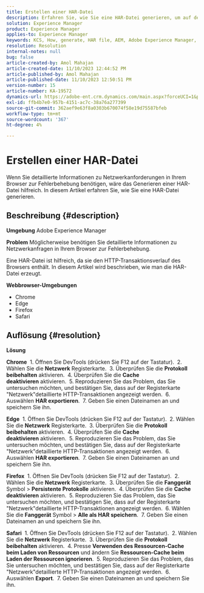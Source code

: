 ```yaml
---
title: Erstellen einer HAR-Datei
description: Erfahren Sie, wie Sie eine HAR-Datei generieren, um auf den HTTP-Transaktionsverlauf des Browsers zuzugreifen.
solution: Experience Manager
product: Experience Manager
applies-to: Experience Manager
keywords: KCS, How, generate, HAR file, AEM, Adobe Experience Manager, Web Browser, Safari, Firefox, Edge, Chrome
resolution: Resolution
internal-notes: null
bug: false
article-created-by: Amol Mahajan
article-created-date: 11/10/2023 12:44:52 PM
article-published-by: Amol Mahajan
article-published-date: 11/10/2023 12:50:51 PM
version-number: 15
article-number: KA-19572
dynamics-url: https://adobe-ent.crm.dynamics.com/main.aspx?forceUCI=1&pagetype=entityrecord&etn=knowledgearticle&id=4a68cdea-c67f-ee11-8179-6045bd006b25
exl-id: ffb4b7e0-957b-4151-ac7c-38a76a277399
source-git-commit: 362aef9e63f8a0303b670074f58e19d75587bfeb
workflow-type: tm+mt
source-wordcount: '367'
ht-degree: 4%

---
```


# Erstellen einer HAR-Datei


Wenn Sie detaillierte Informationen zu Netzwerkanforderungen in Ihrem Browser zur Fehlerbehebung benötigen, wäre das Generieren einer HAR-Datei hilfreich. In diesem Artikel erfahren Sie, wie Sie eine HAR-Datei generieren.

## Beschreibung {#description}


<b>Umgebung</b>
Adobe Experience Manager

<b>Problem</b>
Möglicherweise benötigen Sie detaillierte Informationen zu Netzwerkanfragen in Ihrem Browser zur Fehlerbehebung.

Eine HAR-Datei ist hilfreich, da sie den HTTP-Transaktionsverlauf des Browsers enthält. In diesem Artikel wird beschrieben, wie man die HAR-Datei erzeugt.

<b>Webbrowser-Umgebungen</b>

- Chrome
- Edge
- Firefox
- Safari



## Auflösung {#resolution}


<b>Lösung</b>

<b>Chrome</b>
 1. Öffnen Sie DevTools (drücken Sie F12 auf der Tastatur).
 2. Wählen Sie die <b>Netzwerk</b> Registerkarte.
 3. Überprüfen Sie die <b>Protokoll beibehalten</b> aktivieren.
 4. Überprüfen Sie die <b>Cache deaktivieren</b> aktivieren.
 5. Reproduzieren Sie das Problem, das Sie untersuchen möchten, und bestätigen Sie, dass auf der Registerkarte &quot;Netzwerk&quot;detaillierte HTTP-Transaktionen angezeigt werden.
 6. Auswählen <b>HAR exportieren</b>.
 7. Geben Sie einen Dateinamen an und speichern Sie ihn.

<b>Edge</b>
 1. Öffnen Sie DevTools (drücken Sie F12 auf der Tastatur).
 2. Wählen Sie die <b>Netzwerk</b> Registerkarte.
 3. Überprüfen Sie die <b>Protokoll beibehalten</b> aktivieren.
 4. Überprüfen Sie die <b>Cache deaktivieren</b> aktivieren.
 5. Reproduzieren Sie das Problem, das Sie untersuchen möchten, und bestätigen Sie, dass auf der Registerkarte &quot;Netzwerk&quot;detaillierte HTTP-Transaktionen angezeigt werden.
 6. Auswählen <b>HAR exportieren</b>.
 7. Geben Sie einen Dateinamen an und speichern Sie ihn.

<b>Firefox</b>
 1. Öffnen Sie DevTools (drücken Sie F12 auf der Tastatur).
 2. Wählen Sie die <b>Netzwerk</b> Registerkarte.
 3. Überprüfen Sie die <b>Fanggerät</b> Symbol > <b>Persistente Protokolle</b> aktivieren.
 4. Überprüfen Sie die <b>Cache deaktivieren</b> aktivieren.
 5. Reproduzieren Sie das Problem, das Sie untersuchen möchten, und bestätigen Sie, dass auf der Registerkarte &quot;Netzwerk&quot;detaillierte HTTP-Transaktionen angezeigt werden.
 6. Wählen Sie die <b>Fanggerät</b> Symbol > <b>Alle als HAR speichern</b>.
 7. Geben Sie einen Dateinamen an und speichern Sie ihn.

<b>Safari</b>
 1. Öffnen Sie DevTools (drücken Sie F12 auf der Tastatur).
 2. Wählen Sie die <b>Netzwerk</b> Registerkarte.
 3. Überprüfen Sie die <b>Protokoll beibehalten</b> aktivieren.
 4. Presse <b>Verwenden des Ressourcen-Cache beim Laden von Ressourcen</b> und ändern Sie <b>Ressourcen-Cache beim Laden der Ressourcen ignorieren</b>.
 5. Reproduzieren Sie das Problem, das Sie untersuchen möchten, und bestätigen Sie, dass auf der Registerkarte &quot;Netzwerk&quot;detaillierte HTTP-Transaktionen angezeigt werden.
 6. Auswählen <b>Export</b>.
 7. Geben Sie einen Dateinamen an und speichern Sie ihn.

